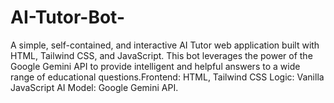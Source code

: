 # AI-Tutor-Bot-
A simple, self-contained, and interactive AI Tutor web application built with HTML, Tailwind CSS, and JavaScript. This bot leverages the power of the Google Gemini API to provide intelligent and helpful answers to a wide range of educational questions.Frontend: HTML, Tailwind CSS  Logic: Vanilla JavaScript  AI Model: Google Gemini API.
